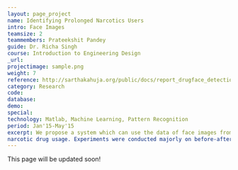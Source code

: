 ```yaml
---
layout: page_project
name: Identifying Prolonged Narcotics Users
intro: Face Images
teamsize: 2
teammembers: Prateekshit Pandey
guide: Dr. Richa Singh
course: Introduction to Engineering Design
_url: 
projectimage: sample.png
weight: 7
reference: http://sarthakahuja.org/public/docs/report_drugface_detection.pdf
category: Research
code: 
database:
demo:
special:
technology: Matlab, Machine Learning, Pattern Recognition
period: Jan'15-May'15
excerpt: We propose a system which can use the data of face images from such sources and identify faces possibly altered by prolonged
narcotic drug usage. Experiments were conducted majorly on before-after drug mug-shot images made public by Multinomah Sheriff County Office. We use three different types of feature extraction techniques: HoG, Local Binary Patterns and Color Histogram, over which we apply a Support Vector Machine with different kernels to classify the face images.
---
```

This page will be updated soon!